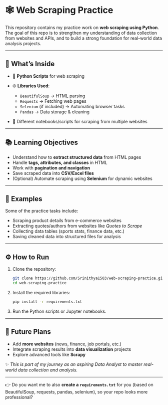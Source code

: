 
# 🕸️ Web Scraping Practice

This repository contains my practice work on **web scraping using Python**. The goal of this repo is to strengthen my understanding of data collection from websites and APIs, and to build a strong foundation for real-world data analysis projects.

---

## 🚀 What’s Inside

* 🐍 **Python Scripts** for web scraping
* 🌐 **Libraries Used**:

  * `BeautifulSoup` → HTML parsing
  * `Requests` → Fetching web pages
  * `Selenium` (if included) → Automating browser tasks
  * `Pandas` → Data storage & cleaning
* 📂 Different notebooks/scripts for scraping from multiple websites

---

## 📚 Learning Objectives

* Understand how to **extract structured data** from HTML pages
* Handle **tags, attributes, and classes** in HTML
* Work with **pagination and navigation**
* Save scraped data into **CSV/Excel files**
* (Optional) Automate scraping using **Selenium** for dynamic websites

---

## 📝 Examples

Some of the practice tasks include:

* Scraping product details from e-commerce websites
* Extracting quotes/authors from websites like *Quotes to Scrape*
* Collecting data tables (sports stats, finance data, etc.)
* Saving cleaned data into structured files for analysis

---

## ⚙️ How to Run

1. Clone the repository:

   ```bash
   git clone https://github.com/Srinithya1503/web-scraping-practice.git
   cd web-scraping-practice
   ```
2. Install the required libraries:

   ```bash
   pip install -r requirements.txt
   ```

3. Run the Python scripts or Jupyter notebooks.

---

## 📌 Future Plans

* Add **more websites** (news, finance, job portals, etc.)
* Integrate scraping results into **data visualization** projects
* Explore advanced tools like **Scrapy**



✨ *This is part of my journey as an aspiring Data Analyst to master real-world data collection and analysis.*

---

👉 Do you want me to also **create a `requirements.txt`** for you (based on BeautifulSoup, requests, pandas, selenium), so your repo looks more professional?
